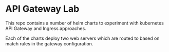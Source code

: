 # API Gateway Lab

This repo contains a number of helm charts to experiment with kubernetes API
Gateway and Ingress approaches.

Each of the charts deploy two web servers which are routed to based on match
rules in the gateway configuration.
